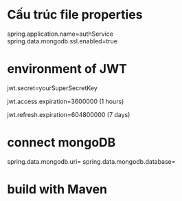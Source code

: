 # Cấu trúc file properties

spring.application.name=authService
spring.data.mongodb.ssl.enabled=true

# environment of JWT 
jwt.secret=yourSuperSecretKey

jwt.access.expiration=3600000 (1 hours)

jwt.refresh.expiration=604800000 (7 days)

# connect mongoDB
spring.data.mongodb.uri=
spring.data.mongodb.database=

# build with Maven